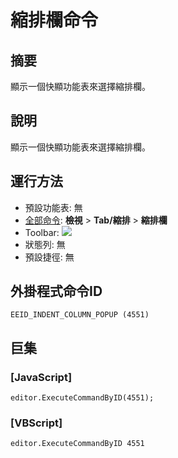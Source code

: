 # 縮排欄命令

## 摘要

顯示一個快顯功能表來選擇縮排欄。

## 說明

顯示一個快顯功能表來選擇縮排欄。

## 運行方法

- 預設功能表: 無
- [全部命令](../tools/all_commands): **檢視** \> **Tab/縮排** \> **縮排欄**
- Toolbar:
![](../../images/indent_column24x16..png)
- 狀態列: 無
- 預設捷徑: 無

## 外掛程式命令ID

```
EEID_INDENT_COLUMN_POPUP (4551)
```

## 巨集

### \[JavaScript\]

```
editor.ExecuteCommandByID(4551);
```

### \[VBScript\]

```
editor.ExecuteCommandByID 4551
```
